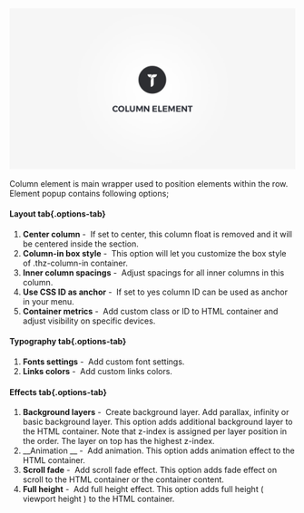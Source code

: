 <div class="thz-doc-image max">
<a class="thz-lightbox mfp-iframe" href="https://www.youtube.com/watch?v=3rXyzAeYyGk" data-mfp-title="Creatus WordPress Theme Column Element" data-modal-size="large">
	<img src="../../docs-media/splash-column-element.jpg" alt="Creatus WordPress Theme Column Element" />
</a>
</div>

Column element is main wrapper used to position elements within the row. Element popup contains following options;

#### Layout tab{.options-tab}
1. __Center column__&nbsp;-&nbsp; If set to center, this column float is removed and it will be centered inside the section.
1. __Column-in box style__&nbsp;-&nbsp; This option will let you customize the box style of .thz-column-in container.
1. __Inner column spacings__&nbsp;-&nbsp; Adjust spacings for all inner columns in this column.
1. __Use CSS ID as anchor__&nbsp;-&nbsp; If set to yes column ID can be used as anchor in your menu.
1. __Container metrics__&nbsp;-&nbsp; Add custom class or ID to HTML container and adjust visibility on specific devices.

#### Typography tab{.options-tab}
1. __Fonts settings__&nbsp;-&nbsp; Add custom font settings.
1. __Links colors__&nbsp;-&nbsp; Add custom links colors.

#### Effects tab{.options-tab}
1. __Background layers__&nbsp;-&nbsp; Create background layer. Add parallax, infinity or basic background layer. This option adds additional background layer to the HTML container. Note that z-index is assigned per layer position in the order. The layer on top has the highest z-index.
1. __Animation	__&nbsp;-&nbsp; Add animation. This option adds animation effect to the HTML container.
1. __Scroll fade__&nbsp;-&nbsp; Add scroll fade effect. This option adds fade effect on scroll to the HTML container or the container content.
1. __Full height__&nbsp;-&nbsp; Add full height effect. This option adds full height ( viewport height ) to the HTML container.